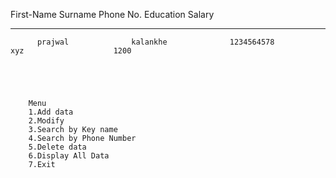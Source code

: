   First-Name                Surname           Phone No.                  Education               Salary

___________________________________________________________________________________________
          prajwal              kalankhe              1234564578                     xyz                    1200





        Menu
        1.Add data
        2.Modify
        3.Search by Key name
        4.Search by Phone Number
        5.Delete data
        6.Display All Data
        7.Exit
  
